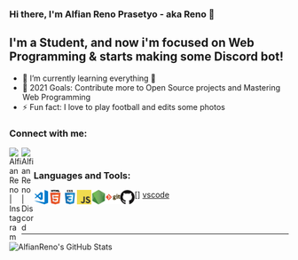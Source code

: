 ### Hi there, I'm Alfian Reno Prasetyo - aka Reno 👋

## I'm a Student, and now i'm focused on Web Programming & starts making some Discord bot!

- 🌱 I’m currently learning everything 🤣
- 🥅 2021 Goals: Contribute more to Open Source projects and Mastering Web Programming
- ⚡ Fun fact: I love to play football and edits some photos

### Connect with me:

[<img align="left" alt="AlfianReno | Instagram" width="22px" src="https://cdn.jsdelivr.net/npm/simple-icons@v3/icons/instagram.svg" />][instagram]
[<img align="left" alt="AlfianReno | Discord" width="22px" src="https://cdn.jsdelivr.net/npm/simple-icons@v3/icons/discord.svg" />][discord]

<br />

### Languages and Tools:

[<img align="left" alt="Visual Studio Code" width="26px" src="https://raw.githubusercontent.com/github/explore/80688e429a7d4ef2fca1e82350fe8e3517d3494d/topics/visual-studio-code/visual-studio-code.png" />] [vscode]
[<img align="left" alt="HTML5" width="26px" src="https://raw.githubusercontent.com/github/explore/80688e429a7d4ef2fca1e82350fe8e3517d3494d/topics/html/html.png" />][html]
[<img align="left" alt="CSS3" width="26px" src="https://raw.githubusercontent.com/github/explore/80688e429a7d4ef2fca1e82350fe8e3517d3494d/topics/css/css.png" />][css]
[<img align="left" alt="JavaScript" width="26px" src="https://raw.githubusercontent.com/github/explore/80688e429a7d4ef2fca1e82350fe8e3517d3494d/topics/javascript/javascript.png" />][javascript]
[<img align="left" alt="Node.js" width="26px" src="https://raw.githubusercontent.com/github/explore/80688e429a7d4ef2fca1e82350fe8e3517d3494d/topics/nodejs/nodejs.png" />][nodejs]
[<img align="left" alt="Git" width="26px" src="https://raw.githubusercontent.com/github/explore/80688e429a7d4ef2fca1e82350fe8e3517d3494d/topics/git/git.png" />][git]
[<img align="left" alt="GitHub" width="26px" src="https://raw.githubusercontent.com/github/explore/78df643247d429f6cc873026c0622819ad797942/topics/github/github.png" />][github]

<br />
<br />

---
<img align="left" alt="AlfianReno's GitHub Stats" src="https://github-readme-stats.vercel.app/api?username=AlfianReno&show_icons=true&hide_border=true" />


[instagram]: https://instagram.com/ar.meowzz
[discord]: https://discord.gg/gustixa
[html]: https://id.wikipedia.org/wiki/HTML
[css]: https://id.wikipedia.org/wiki/Cascading_Style_Sheets
[vscode]: https://id.wikipedia.org/wiki/Visual_Studio_Code
[javascript]: https://id.wikipedia.org/wiki/JavaScript
[nodejs]: https://id.wikipedia.org/wiki/Node.js
[git]: https://id.wikipedia.org/wiki/Git
[github]: https://id.wikipedia.org/wiki/GitHub
